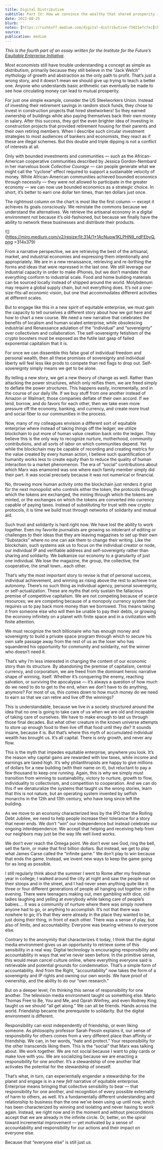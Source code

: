 ```yaml
---
title: Digital Distributism
subtitle: Part IV: How we convince the wealthy that shared prosperity is even possible
date: 2022-08-25
blurb: ''
notes: [https://rushkoff.medium.com/digital-distributism-f5021efcfec](https://rushkoff.medium.com/digital-distributism-f5021efcfec https://rushkoff.medium.com/digital-distributism-f5021efcfec)
source: 
publication: medium
---
```


_This is the fourth part of an essay written for the Institute for the Future’s_ [_Equitable Enterprise Initiative_](https://www.iftf.org/equitableenterprise/)_._

Most economists still have trouble understanding a concept as simple as distributism, primarily because they still believe in the “Jack Welch” mythology of growth and abstraction as the only path to profit. That’s just a wrong story, and it doesn’t mean we should give up trying to teach a better one. Anyone who understands basic arithmetic can eventually be made to see how circulating money can lead to mutual prosperity.

For just one simple example, consider the US Steelworkers Union. Instead of investing their retirement savings in random stock funds, they chose to invest in construction projects that hired steelworkers! So they earned ownership of buildings while also paying themselves back their own money in salary. After this success, they got the even brighter idea of investing in construction projects that provided retirement housing for their parents and their own retiring members. When I describe such circular investment strategies to most audiences of bankers and economists, they react as if these are illegal schemes. But this double and triple dipping is not a conflict of interests at all.

Only with bounded investments and communities — such as the African-American cooperative communities described by Jessica Gordon-Nembard in her marvelous book _Collective Courage_ — can people generate what we might call the “cyclone” effect required to support a sustainable velocity of money. While African-American communities achieved bounded economics through necessity — they were not allowed to participate in the greater economy — we can now use bounded economics as a strategic choice. In short, it’s better to earn one dollar ten times, than ten dollars just once.

The rightmost column on the chart is most like the first column — except it achieves its goals consciously. We reinstate the commons because we understand the alternatives. We retrieve the artisanal economy in a digital environment not because it’s old-fashioned, but because we finally have the ability to network these businesses and distribute their products.

![](<https://miro.medium.com/v2/resize:fit:314/1*1AcNupw1KLPHN9_ndFEbyQ.png> =314x379)

From a narrative perspective, we are retrieving the best of the artisanal, market, and industrial economies and expressing them intentionally and appropriately. We are in a new renaissance, retrieving and re-birthing the forms and ideas that were repressed in the last one. We still leverage our industrial capacity in order to make iPhones, but we don’t mandate that everything conform to industrial scale. Food and home building materials can be sourced locally instead of shipped around the world. Molybdenum may require a global supply chain, but not everything does. It’s not a one-size-fits-all economic vision, but one that accommodates different activities at different scales.

But to engage like this in a new spirit of equitable enterprise, we must gain the capacity to tell ourselves a different story about how we got here and how to chart a new course. We need a new narrative that celebrates the benefits of localism and human scaled enterprise, while obsolescing industrial and Renaissance adulation of the “individual” and “sovereignty” over collectivism and collaboration. The self-sovereignty fetishism of the crypto boosters must be exposed as the futile last gasp of failed exponential capitalism that it is.

For once we can dissemble this false goal of individual freedom and personal wealth, then all these promises of sovereignty and individual liberty will feel less like prods to compete than red flags to drop out. Self-sovereignty simply means we get to be alone.

By telling a new story, we get a new theory of change as well. Rather than attacking the power structures, which only reifies them, we are freed simply to deflate the power structures. This happens easily, incrementally, and in the course of our daily life. If we buy stuff from one another instead of Amazon or Walmart, those companies deflate of their own accord. If we lend, borrow, and do favors for each other, then we take even more pressure off the economy, banking, and currency, and create more trust and social fiber to our communities in the process.

Now, many of my colleagues envision a different sort of equitable enterprise where instead of taking things off the ledger, we utilize blockchain to put more of human value creation back onto the ledger. They believe this is the only way to recognize nurture, motherhood, community contributions, and all sorts of labor on which communities depend. Yet while the blockchain may be capable of recording and creating metrics for the value created by every human action, I believe such quantification of humanity works less to create equity than to reduce the quality of human interaction to a market phenomenon. The era of “social” contributions about which Marx was enamored was one where each family member simply did their part. It was social precisely because it was not numerical or financial.

No, throwing more human activity onto the blockchain just renders it grist for the next monopolist who controls either the token, the protocols through which the tokens are exchanged, the mining through which the tokens are minted, or the exchanges on which the tokens are converted into currency capable of paying taxes. Instead of substituting for trust with new crypto protocols, it is time we build trust through networks of solidarity and mutual aid.

Such trust and solidarity is hard right now. We have lost the ability to work together. Even my favorite journalists are growing so intolerant of editing or challenges to their ideas that they are leaving magazines to set up their own “Substacks” where no one can ask them to change their writing. Like the blockchain, such systems ask us to focus on the individual creator or node, our individual IP and verifiable address and self-sovereignty rather than sharing and solidarity. We balkanize our economy to a granularity of just one individual. We lose the magazine, the group, the collective, the cooperative, the small town…each other.

That’s why the most important story to revise is that of personal success, individual achievement, and winning as rising above the rest to achieve true autonomy. There’s no such thing as individual agency, personal sovereignty, or self-actualization. These are myths that only sustain the fallacious premise of competitive capitalism. We are not competing because of scarce resources; we are competing because of a monopoly currency system that requires us to pay back more money than we borrowed. This means taking it from someone else who will then be unable to pay their debts, or growing the economy infinitely on a planet with finite space and in a civilization with finite attention.

We must recognize the tech billionaire who has enough money and sovereignty to build a private space program through which to secure his own safe passage away from the rest of us as the loser who has squandered his opportunity for community and solidarity, not the winner who doesn’t need it.

That’s why I’m less interested in changing the content of our economic story than its structure. By abandoning the premise of capitalism, central currency, and corporatism, we are freed from the dominant heroic narrative shape of winning, itself. Whether it’s conquering the enemy, reaching salvation, or surviving the apocalypse — it’s always a question of how much do we need to do to get to the end, when we don’t have to do anything, anymore? For most of us, this comes down to how much money do we need to earn so that we can retire and live off the winnings?

This is understandable, because we live in a society structured around the idea that no one is going to take care of us when we are old and incapable of taking care of ourselves. We have to make enough to last us through those final decades. But what other creature in the known universe attempts to store up enough food to then live off that food until they die? It sounds insane, because it is. But that’s where this myth of accumulated individual wealth has brought us. It’s all capital. There is only growth, and never any flow.

This is the myth that impedes equitable enterprise, anywhere you look. It’s the reason why capital gains are rewarded with low taxes, while income and earnings are taxed high. It’s why philanthropists are happy to give millions of dollars for a new building (with their name on it), but reluctant to pay a few thousand to keep one running. Again, this is why we simply must transition from winning to sustainability, victory to nurture, growth to flow, individuality to collectivism, and competition to cooperation. And we can do this if we denaturalize the systems that taught us the wrong stories, learn that this is not nature, but an operating system invented by selfish monarchs in the 12th and 13th century, who have long since left the building.

As we move to an economy characterized less by the IPO than the Rolling Debt Jubilee, we need to help people increase their tolerance for a story that never ends. We don’t “win” our independence but instead celebrate our ongoing interdependence. We accept that helping and receiving help from our neighbors may just be the way life well lived works.

We don’t ever reach the Omega point. We don’t ever see God, ring the bell, sell the farm, or make that first billion dollars. But instead, we get to play what James Carse called the “infinite game.” We don’t play to win because that ends the game. Instead, we invent new ways to keep the game going for as long as possible.

I still regularly think about the summer I went to Rome after my freshman year in college; I walked around the city at night and saw the people out on their stoops and in the street, and I had never seen anything quite like it: three or four different generations of people all hanging out together in the evening. There were teenagers making out, men gambling with dice, old ladies laughing and yelling at everybody while taking care of people’s babies…. It was a community of nurture where there was simply nowhere anyone had to go, or anything to accomplish. It’s not that there was nowhere to go; it’s that they were already in the place they wanted to be, just doing their thing, in front of each other. There was a sense of play, but also of limits, and accountability. Everyone was bearing witness to everyone else.

Contrary to the anonymity that characterizes it today, I think that the digital media environment gives us an opportunity to retrieve some of this sensibility in a real way. Digital technology is encouraging responsibility and accountability in ways that we’ve never seen before. In the primitive sense, this would mean cancel culture online, where everything everyone said is retrievable and potential grounds for condemnation. That’s a simple form of accountability. And from the Right, “accountability” now takes the form of a sovereignty and IP rights and owning our own words. We have proof of ownership, and the ability to do our “own research.”

But on a deeper level, I’m thinking this sense of responsibility for one another. The television media environment taught us something else. Marlo Thomas Free to Be, You and Me, and Oprah Winfrey, and even Rodney King taught us we should “all get along.” We can all be friends. Hands across the world. Friendship became the prerequisite to solidarity. But the digital environment is different.

Responsibility can exist independently of friendship, or even liking someone. As philosophy professor Sarah Pessin explains it, our sense of responsibility for others comes from a very different place than affinity or friendship. We can, in her words, “hate and protect.” Your responsibility for the other transcends liking them. This is the “social” that Marx was talking about. We work together. We are not social because I want to play cards or make love with you. We are socializing because we are enacting a responsibility for one another. It’s a stewardship of one another that activates the potential for the stewardship of oneself.

That’s what, in turn, can experientially engender a stewardship for the planet and engage is in a new _felt_ narrative of equitable enterprise. Enterprise means bringing that collective sensibility to bear — that responsibility for one another, and recognition of every possible externality of harm to others, as well. It’s a fundamentally different understanding and relationship to business than the one we’ve been using up until now, which has been characterized by winning and isolating and never having to work again. Instead, we right now and in the moment and without preconditions accept that we are already in the infinite circle. Or, better, on the spiral toward incremental improvement — yet motivated by a sense of accountability and responsibility for our actions and their impact on everyone else.

Because that “everyone else” is still just _us_.
